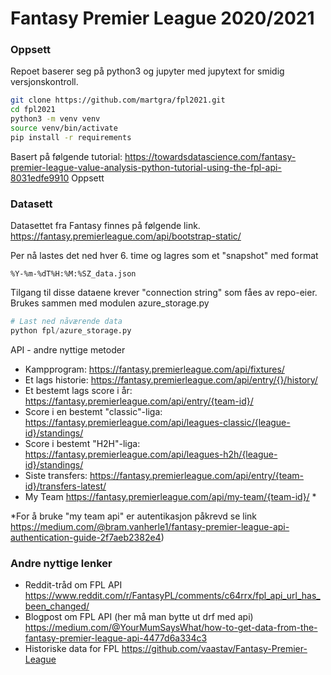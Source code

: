 # Fantasy Premier League 2020/2021

### Oppsett

Repoet baserer seg på python3 og jupyter med jupytext for smidig versjonskontroll. 

```bash
git clone https://github.com/martgra/fpl2021.git
cd fpl2021
python3 -m venv venv
source venv/bin/activate
pip install -r requirements
```

Basert på følgende tutorial:
https://towardsdatascience.com/fantasy-premier-league-value-analysis-python-tutorial-using-the-fpl-api-8031edfe9910
Oppsett

### Datasett
Datasettet fra Fantasy finnes på følgende link.
https://fantasy.premierleague.com/api/bootstrap-static/

Per nå lastes det ned hver 6. time og lagres som et "snapshot" med format 
```
%Y-%m-%dT%H:%M:%SZ_data.json 
```

Tilgang til disse dataene krever "connection string" som fåes av repo-eier. Brukes sammen med modulen azure_storage.py
```python
# Last ned nåværende data
python fpl/azure_storage.py
```


API - andre nyttige metoder

* Kampprogram: https://fantasy.premierleague.com/api/fixtures/
* Et lags historie: https://fantasy.premierleague.com/api/entry/{}/history/
* Et bestemt lags score i år: https://fantasy.premierleague.com/api/entry/{team-id}/
* Score i en bestemt "classic"-liga: https://fantasy.premierleague.com/api/leagues-classic/{league-id}/standings/
* Score i bestemt "H2H"-liga: https://fantasy.premierleague.com/api/leagues-h2h/{league-id}/standings/
* Siste transfers: https://fantasy.premierleague.com/api/entry/{team-id}/transfers-latest/
* My Team https://fantasy.premierleague.com/api/my-team/{team-id}/ *

*For å bruke "my team api" er autentikasjon påkrevd se link
https://medium.com/@bram.vanherle1/fantasy-premier-league-api-authentication-guide-2f7aeb2382e4)

### Andre nyttige lenker

* Reddit-tråd om FPL API
    https://www.reddit.com/r/FantasyPL/comments/c64rrx/fpl_api_url_has_been_changed/
* Blogpost om FPL API (her må man bytte ut drf med api)
    https://medium.com/@YourMumSaysWhat/how-to-get-data-from-the-fantasy-premier-league-api-4477d6a334c3
* Historiske data for FPL
    https://github.com/vaastav/Fantasy-Premier-League

